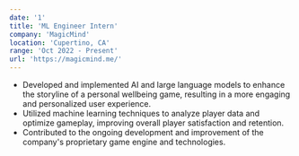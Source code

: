 ```yaml
---
date: '1'
title: 'ML Engineer Intern'
company: 'MagicMind'
location: 'Cupertino, CA'
range: 'Oct 2022 - Present'
url: 'https://magicmind.me/'
---
```


- Developed and implemented AI and large language models to enhance the storyline of a personal wellbeing game, resulting in a more engaging and personalized user experience.
- Utilized machine learning techniques to analyze player data and optimize gameplay, improving overall player satisfaction and retention.
- Contributed to the ongoing development and improvement of the company's proprietary game engine and technologies.
